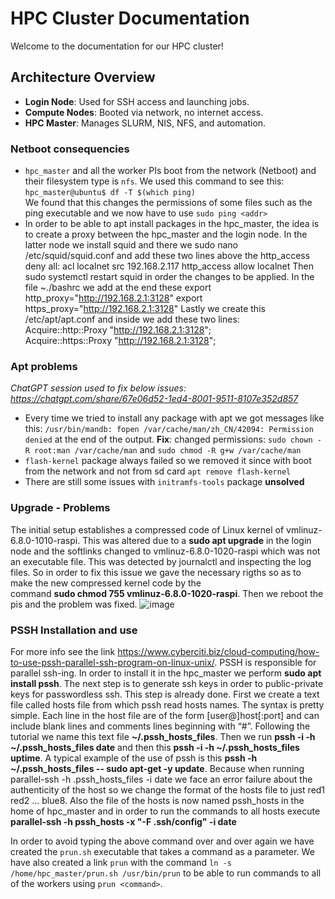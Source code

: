 # HPC Cluster Documentation

Welcome to the documentation for our HPC cluster!

## Architecture Overview
- **Login Node**: Used for SSH access and launching jobs.
- **Compute Nodes**: Booted via network, no internet access.
- **HPC Master**: Manages SLURM, NIS, NFS, and automation.

### Netboot consequencies
- `hpc_master` and all the worker PIs boot from the network (Netboot) and their filesystem type is `nfs`. We used this command to see this: `hpc_master@ubuntu$ df -T $(which ping)`<br>We found that this changes the permissions of some files such as the ping executable and we now have to use `sudo ping <addr>`
- In order to be able to apt install packages in the hpc_master, the idea is to create a proxy between the hpc_master and the login node. In the latter node we install squid and there we sudo nano /etc/squid/squid.conf and add these two lines above the http_access deny all:
acl localnet src 192.168.2.117
http_access allow localnet
Then sudo systemctl restart squid in order the changes to be applied. In the file ~./bashrc we add at the end these
export http_proxy="http://192.168.2.1:3128"
export https_proxy="http://192.168.2.1:3128"
Lastly we create this /etc/apt/apt.conf and inside we add these two lines:<br>
Acquire::http::Proxy "http://192.168.2.1:3128"; <br>
Acquire::https::Proxy "http://192.168.2.1:3128";

### Apt problems
_ChatGPT session used to fix below issues: https://chatgpt.com/share/67e06d52-1ed4-8001-9511-8107e352d857_
- Every time we tried to install any package with apt we got messages like this: `/usr/bin/mandb: fopen /var/cache/man/zh_CN/42094: Permission denied` at the end of the output. **Fix**: changed permissions: `sudo chown -R root:man /var/cache/man` and `sudo chmod -R g+w /var/cache/man`
- `flash-kernel` package always failed so we removed it since with boot from the network and not from sd card `apt remove flash-kernel`
- There are still some issues with `initramfs-tools` package **unsolved**

 ### Upgrade - Problems
 The initial setup establishes a compressed code of Linux kernel of vmlinuz-6.8.0-1010-raspi. This was altered due to a **sudo apt upgrade** 
 in the login node and the softlinks changed to vmlinuz-6.8.0-1020-raspi which was not an executable file. This was detected by journalctl and  inspecting the log files. So in order to fix this issue we gave the necessary rigths so as to make the new compressed kernel code by the     
 command **sudo chmod 755 vmlinuz-6.8.0-1020-raspi**. Then we reboot the pis and the problem was fixed.
  ![image](https://github.com/user-attachments/assets/892ba1f3-a046-4e71-92a3-4560c0ab55a6)

  ### PSSH Installation and use
  For more info see the link https://www.cyberciti.biz/cloud-computing/how-to-use-pssh-parallel-ssh-program-on-linux-unix/. PSSH is responsible for parallel ssh-ing. In order to install it in the hpc_master we perform **sudo apt install pssh**. The next step is to generate ssh keys in order to public-private keys for passwordless ssh. This step is already done. First we create a text file called hosts file from which pssh read hosts names. The syntax is pretty simple. Each line in the host file are of the form [user@]host[:port] and can include blank lines and comments lines beginning with “#”. Following the tutorial we name this text file **~/.pssh_hosts_files**. Then we run **pssh -i -h ~/.pssh_hosts_files date** and then this **pssh -i -h ~/.pssh_hosts_files uptime**. A typical example of the use of pssh is this **pssh -h ~/.pssh_hosts_files -- sudo apt-get -y update**. Because  when running parallel-ssh -h .pssh_hosts_files -i date we face an error failure about the authenticity of the host so we change the format of the hosts file to just red1 red2 ... blue8. Also the file of the hosts is now named pssh_hosts in the home of hpc_master and in order to run the commands to all hosts execute **parallel-ssh -h pssh_hosts -x "-F .ssh/config" -i date**

  In order to avoid typing the above command over and over again we have created the `prun.sh` executable that takes a command as a parameter. We have also created a link `prun` with the command `ln -s /home/hpc_master/prun.sh /usr/bin/prun` to be able to run commands to all of the workers using `prun <command>`.



 

